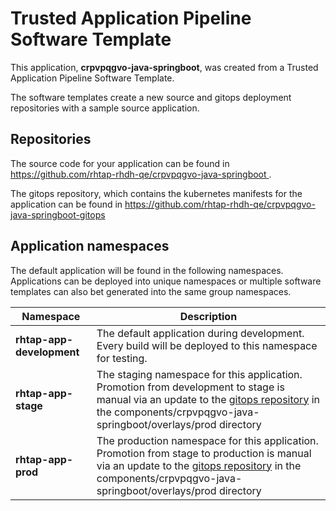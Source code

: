 # Trusted Application Pipeline Software Template

This application, **crpvpqgvo-java-springboot**, was created from a Trusted Application Pipeline Software Template.

The software templates create a new source and gitops deployment repositories with a sample source application. 

## Repositories

The source code for your application can be found in [https://github.com/rhtap-rhdh-qe/crpvpqgvo-java-springboot ](https://github.com/rhtap-rhdh-qe/crpvpqgvo-java-springboot ).
 
The gitops repository, which contains the kubernetes manifests for the application can be found in 
[https://github.com/rhtap-rhdh-qe/crpvpqgvo-java-springboot-gitops ](https://github.com/rhtap-rhdh-qe/crpvpqgvo-java-springboot-gitops ) 

## Application namespaces 

The default application will be found in the following namespaces. Applications can be deployed into unique namespaces or multiple software templates can also bet generated into the same group namespaces.  

|  Namespace   |  Description   |  
| -------- | -------- |   
| **rhtap-app-development** | The default application during development. Every build will be deployed to this namespace for testing. | 
| **rhtap-app-stage** | The staging namespace for this application. Promotion from development to stage is manual via an update to the [gitops repository](https://github.com/rhtap-rhdh-qe/crpvpqgvo-java-springboot-gitops ) in the components/crpvpqgvo-java-springboot/overlays/prod directory |  
| **rhtap-app-prod** | The production namespace for this application. Promotion from stage to production is manual via an update to the [gitops repository](https://github.com/rhtap-rhdh-qe/crpvpqgvo-java-springboot-gitops ) in the components/crpvpqgvo-java-springboot/overlays/prod directory | 